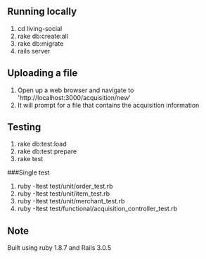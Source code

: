 ## Running locally

1. cd living-social
2. rake db:create:all
3. rake db:migrate
4. rails server

## Uploading a file

1. Open up a web browser and navigate to 'http://localhost:3000/acquisition/new'
2. It will prompt for a file that contains the acquisition information

## Testing

1. rake db:test:load
2. rake db:test:prepare
3. rake test

###Single test

1. ruby -Itest test/unit/order_test.rb
2. ruby -Itest test/unit/item_test.rb
3. ruby -Itest test/unit/merchant_test.rb
4. ruby -Itest test/functional/acquisition_controller_test.rb

## Note

Built using ruby 1.8.7 and Rails 3.0.5
